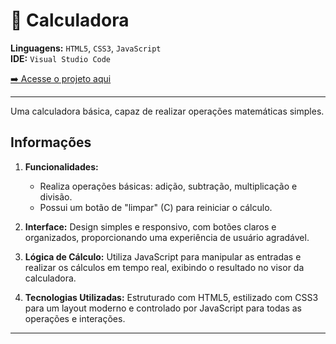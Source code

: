 # 🧮 Calculadora

**Linguagens:** `HTML5`, `CSS3`, `JavaScript`  
**IDE:** `Visual Studio Code`

[➡️ Acesse o projeto aqui](https://carlossalustiano.github.io/calculadora/)

---
Uma calculadora básica, capaz de realizar operações matemáticas simples.

## Informações

1. **Funcionalidades:**
   - Realiza operações básicas: adição, subtração, multiplicação e divisão.
   - Possui um botão de "limpar" (C) para reiniciar o cálculo.

2. **Interface:** Design simples e responsivo, com botões claros e organizados, proporcionando uma experiência de usuário agradável.

3. **Lógica de Cálculo:** Utiliza JavaScript para manipular as entradas e realizar os cálculos em tempo real, exibindo o resultado no visor da calculadora.

4. **Tecnologias Utilizadas:** Estruturado com HTML5, estilizado com CSS3 para um layout moderno e controlado por JavaScript para todas as operações e interações.

---
